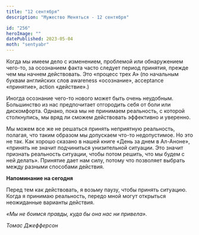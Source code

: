 ```yaml
---
title: "12 сентября"
description: "Мужество Меняться - 12 сентября"

id: "256"
heroImage: ""
datePublished: 2023-05-04
moth: "sentyabr"
---
```


Когда мы имеем дело с изменением, проблемой или обнаружением чего-то, за
осознанием факта часто следует период принятия, прежде чем мы начнем
действовать. Это «процесс трех А» (по начальным буквам английских слов
awareness «осознание», acceptance «принятие», action «действие».)

Иногда осознание чего-то нового может быть очень неудобным. Большинство из нас
предпочитает отгородить себя от боли или дискомфорта. Однако, пока мы не
принимаем реальность, с которой столкнулись, мы вряд ли сможем действовать
эффективно и уверенно.

Мы можем все же не решаться принять неприятную реальность, полагая, что таким
образом мы допускаем что-то недопустимое. Но это не так. Как хорошо сказано в
нашей книге «День за днем в Ал-Аноне», «принять не значит подчиниться
унизительной ситуации. Это значит признать реальность ситуации, чтобы потом
решить, что мы будем с ней делать». Принятие дает нам силу, потому что
позволяет выбрать между разными способами действия.

**Напоминание на сегодня**

Перед тем как действовать, я возьму паузу, чтобы принять ситуацию. Когда я
принимаю реальность, передо мной могут открыться неожиданные варианты
действия.

_«Мы не боимся правды, куда бы она нас ни привела»._

_Томас Джефферсон_
